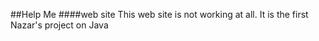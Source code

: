 ##Help Me
####web site
This web site is not working at all. It is the first Nazar's project on Java

